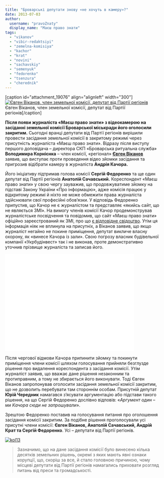 ```yaml
---
title: "Броварські депутати знову «не хочуть в камеру»?"
date: 2013-07-03
author: 
  username: "pravoZnaty"
  display_name: "Маєш право знати"
tags: 
  - "vikanov"
  - "vibir-redaktsiyi"
  - "zemelna-komisiya"
  - "kachor"
  - "krat"
  - "novini"
  - "sachavskiy"
  - "semenyuk"
  - "fedorenko"
  - "tsenzura"
  - "cherednik"
---
```


\[caption id="attachment\_19076" align="alignleft" width="300"\][![Євген Віканов, член земельної комісії, депутат від Партії регіонів](https://mpz.brovary.org/wp-content/uploads/2013/07/vik3.jpg)](https://mpz.brovary.org/wp-content/uploads/2013/07/vik3.jpg) Євген Віканов, член земельної комісії, депутат від Партії регіонів\[/caption\]

**Після появи журналіста «Маєш право знати» з відеокамерою на засіданні земельної комісії Броварської міськради його оголосили закритим.** Сьогодні вранці депутати від Партії регіонів вирішили провести засідання земельної комісії в закритому режимі через присутність журналіста «Маєш право знати». Відразу після виступу першого доповідача – директора СКП «Броварська ритуальна служба» **Володимира Корнієнка** – член комісії, «регіонал» [**Євген Віканов**](http://www.odnoklassniki.ru/profile/467705134311) заявив, що виступає проти проведення відео зйомки засідання та пригрозив відібрати камеру в журналіста **Андрія Качора.**

Його ініціативу підтримав голова комісії **Сергій Федоренко** та ще один депутат від Партії регіонів **Анатолій Сачавський.** Кореспондент «Маєш право знати» у свою чергу зауважив, що продовжуватиме зйомку на підставі Закону України «Про інформацію», адже комісія працює у відкритому режимі й ніхто не може обмежити права журналіста здійснювати свої професійні обов’язки. У відповідь Федоренко припустив, що Качор не є журналістом та представляє «якийсь сайт, що не являється ЗМІ». На вимогу членів комісії Качор продемонстрував журналістське посвідчення та повідомив, що сайт «Маєш право знати» офіційно зареєстрований як ЗМІ, про що [є відповідне свідоцтво](https://mpz.brovary.org/zareyestrovano-gazetu-mayesh-pravo-znati-gotuyetsya-pershiy-nomer-2/). Утім ця інформація ніяк не вплинула на присутніх, а Віканов заявив, що якщо журналіст негайно не покине приміщення, депутат викличе власну охорону, як «винесе Качора із зали». Свою погрозу власник будівельної компанії «Укрбудінвест» так і не виконав, проте демонстративно уточнив прізвище журналіста та записав його.

<iframe src="//www.youtube.com/embed/eFQGU5W3Irw" height="315" width="420" allowfullscreen frameborder="0"></iframe>

Після чергової відмови Качора припинити зйомку та покинути приміщення члени комісії шляхом голосування прийняли безглузде рішення про видалення кореспондента з засідання комісії. Утім журналіст заявив, що вважає дане рішення незаконним та протиправним, а тому не збирається його виконувати. Тоді Євген Віканов запропонував оголосити засідання земельної комісії закритим, що не дозволить перебувати там стороннім особам. Присутній депутат **Юрій Чередник** намагався з’ясувати аргументацію або підстави такого рішення, на що Сергій Федоренко дослівно відповів: «_Аргумент один – ми Качора сюди не запрошували_».

Зрештою Федоренко поставив на голосування питання про оголошення засідання комісії закритим. За подібне рішення проголосували усі присутні члени комісії: **Євген Віканов, Анатолій Сачавський, Андрій Крат та Сергій Федоренко**. Усі – депутати від Партії регіонів.

[![kol13](https://mpz.brovary.org/wp-content/uploads/2013/07/kol131.jpg)](https://mpz.brovary.org/wp-content/uploads/2013/07/kol131.jpg)

> Зазначимо, що на дане засідання комісії було винесено кілька десятків земельних рішень, окремі з яких мають явні ознаки корупції, що, скоріш за все, й стало головною причиною, чому місцеві депутати від Партії регіонів намагались приховати розгляд питань від преси та громадськості.
